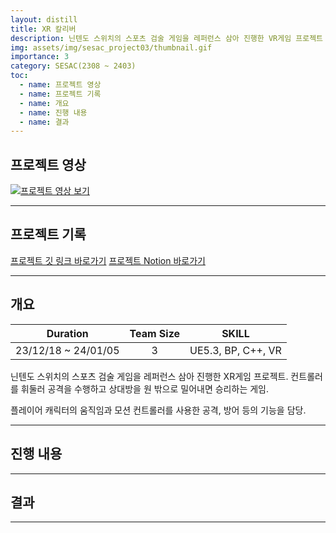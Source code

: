 ```yaml
---
layout: distill
title: XR 칼리버
description: 닌텐도 스위치의 스포츠 검술 게임을 레퍼런스 삼아 진행한 VR게임 프로젝트
img: assets/img/sesac_project03/thumbnail.gif
importance: 3
category: SESAC(2308 ~ 2403)
toc:
  - name: 프로젝트 영상
  - name: 프로젝트 기록
  - name: 개요
  - name: 진행 내용
  - name: 결과
---
```


## 프로젝트 영상

[![프로젝트 영상 보기](https://img.youtube.com/vi/qxyVVmiFSUU/0.jpg)](https://youtu.be/qxyVVmiFSUU "프로젝트 영상 - 클릭하여 시청")

---

## 프로젝트 기록

<a href="https://github.com/Sho1007/SesacProject3" target="_blank">프로젝트 깃 링크 바로가기</a>
<a href="https://www.notion.so/3-XR-0687eb15a92542c3b981918fe4f334f6?pvs=4" target="_blank">프로젝트 Notion 바로가기</a>

---

## 개요

|       Duration       |      Team Size     |      SKILL      |
| :------------------: | :----------------: | :-------------: |
| 23/12/18 ~ 24/01/05  |         3          |  UE5.3, BP, C++, VR |

닌텐도 스위치의 스포츠 검술 게임을 레퍼런스 삼아 진행한 XR게임 프로젝트.
컨트롤러를 휘둘러 공격을 수행하고 상대방을 원 밖으로 밀어내면 승리하는 게임.

플레이어 캐릭터의 움직임과 모션 컨트롤러를 사용한 공격, 방어 등의 기능을 담당.

---

## 진행 내용



---

## 결과



---
